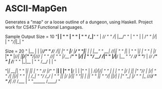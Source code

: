 # ASCII-MapGen
Generates a "map" or a loose outline of a dungeon, using Haskell. Project work for CS457 Functional Languages.

Sample Output
Size = 10
"__|   |   "
"  |       "
"  |       "
"     /_|__"
"  | /_/   "
"  /_| |__/"
"     |    "
" |  |   /_"
" |/_|  |  "
"_/|_|_|   "

Size = 20
" |__ |    |   |/___/"
"  /__/  /_|_|      |"
"   __|__/    |__/   "
"|__|    |  |     |__"
" __|    /_/|_|      "
" |_|         |      "
" |_|         |      "
"   |      |_/    |__"
"__ |/_/|  |__|/__|__"
"__/|___//_/  |      "
"      /__/|         "
"   |/___         /__"
"   |_/____|    |___ "
"_/  __/          /_|"
"      |_/_|__/  |__ "
"_/ /__/             "
"___/  |     /_/  /__"
"   |         /___/  "
"          |_|__  |  "
"       /__/ |    |  "

"|_|    __|_|        "
"     |___|  |_| |   "
"   /_/           |_/"
"       |__|  |     |"
"    |__/     |   | |"
"  | |   /_|/_|/_|   "
" |         |      | "
"   |___/   |  |_|  |"
"/__/      |  |/_|   "
"    /_|    |_|/_|   "
"  |       |   /_|   "
"__/     /_/   |     "
"  |__| |_/  |_/_|_| "
"|_|      |  |_|     "
"            |_|     "
"_/|     |__|/_| | |_"
"_|      |__/        "
"   |__      /_//__/ "
"   /__| /_/  /___ | "
"______     /____/   "
